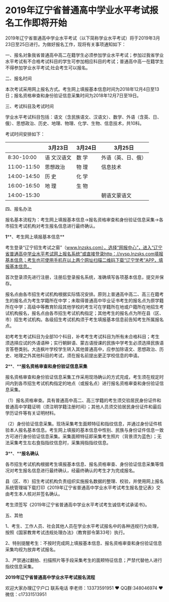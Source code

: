 # 2019年辽宁省普通高中学业水平考试报名工作即将开始




2019年辽宁省普通高中学业水平考试（以下简称学业水平考试）将于2019年3月23日至25日进行。为做好报名工作，现将有关事项通知如下：

一、报名对象我省普通高中高二在籍学生必须参加学业水平考试；参加过我省学业水平考试有不合格考试科目的学生可参加相应科目的考试；普通高中高一在籍学生不得参加学业水平考试;社会考生可以报名。



二、报名时间

本次考试采用网上报名方式。考生网上填报基本信息时间为2018年12月4日至13日；报名资格审查和身份验证信息采集时间为2018年12月7日至19日。

三、考试科目及考试时间

学业水平考试科目包括：语文（含民族语文、汉语文）、数学、外语（含英、日、俄）、思想政治、历史、地理、物理、化学、生物、信息技术，共10科。

考试时间安排如下：

|             | 3月23日      | 3月24日 | 3月25日            |
| ----------- | ------------ | ------- | ------------------ |
| 8:30-10:00  | 语  文汉语文 | 数 学   | 外语（英、日、俄） |
| 11:00-11:50 | 思想政治     | 物 理   | 信息技术           |
| 14:00-14:50 | 历 史        | 化 学   |                    |
| 16:00-16:50 | 地 理        | 生 物   |                    |
| 14:00-15:30 |              |         | 朝语文蒙语文       |

 

四、报名办法

报名基本流程为：考生网上填报基本信息→报名资格审查和身份验证信息采集→各市招生考试机构对考生报名信息进行最终确认。

**1****、考生网上填报基本信息**

考生登录“辽宁招生考试之窗”（www.lnzsks.com），选择“网报中心”，进入“辽宁省普通高中学业水平考试网上报名系统”或直接登录http：//xysp.lnzsks.com填报基本信息；考生也可使用手机在以上两个网址扫描二维码下载“辽宁学考”APP，填报基本信息。

首次登录须先进行注册，注册后登录报名系统，准确填写各项基本信息，提交并保存。

报名点由各市招生考试机构根据实际情况安排。原则上普通高中高二、高三在籍考生的报名点为考生学籍所在中学；未取得普通高中毕业证书考生的报名点为原学籍所在中学；高级中等教育阶段其他学校的考生可在学籍所在地或户籍所在地招生考试机构报名，报名点由各市招生考试机构指定；其他考生的报名点为所在县（区、市）招生考试机构。各级招生考试机构须于考生填报基本信息前告知考生所属报名点。

初考考生考试科目为全部10个科目，补考考生考试科目为所有未合格科目；考生须选择应试的外语语种；实行朝鲜语、蒙古语授课的民族中学考生必须选择民族语言答卷类别。大连枫叶学校学生转入其他普通高中，应参加除语文、思想政治、历史、地理之外其他科目的考试，须在报名前提出更正学校信息的申请。

**2****、****报名资格审查和身份验证信息采集**

报名资格审查和身份验证信息采集工作采用现场确认的方式完成，考生须在规定时间内到各市招生考试机构指定的地点（或报名点）进行报名资格审查和身份验证信息采集。

（1）报名资格审查。具有普通高中高二、高三学籍的考生须交验居民身份证件和普通高中学籍证明（须注明学籍注册时间）；其他人员须交验居民身份证件和最后学历证件等有关证明材料。

（2）身份验证信息采集。现场采集考生面颊特征和指纹信息，并通过身份证件核验本人报名基本信息。考生网上填报的基本信息中性别、民族与身份证件信息一致方可进行身份验证信息采集。采集面颊特征即采集考生照片（背景须为蓝色）；无法采集考生左右食指指纹信息时，采集拇指指纹信息。

**3****、****报名确认**

各市招生考试机构根据考生填报基本信息、报名资格审查、身份验证信息采集等情况对考生报名信息进行最终确认，经最终确认的考生才为完成报名。

县（区、市）招生考试机构负责组织实施报名数据的整理、校验，并使用网上报名系统管理端下载打印《2019年辽宁省普通高中学业水平考试考生报名登记表》交由考生本人核对并签名确认。

考生须签写《2019年辽宁省普通高中学业水平考试考生诚信考试承诺书》。

五、其他

1、考生、工作人员、社会其他人员在学业水平考试报名中的各种违规行为处理，按照《国家教育考试违规处理办法》（教育部令第33号）执行。

2、特别提醒考生：不按时完成网上填报基本信息、报名资格审查和身份验证信息采集均视为放弃考试报名。

3、严禁通过翻拍、扫描照片等手段采集考生的面颊特征信息；严禁代替他人进行指纹信息采集。

 

**2019年辽宁省普通高中学业水平考试报名流程**

欢迎大家办理辽宁户口 联系电话 李老师：13373591951 ❤️ QQ群:348046974 ❤️ 微信：c17331513951 


